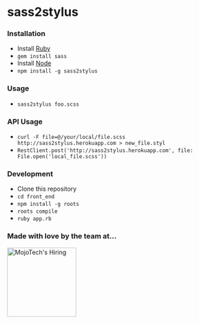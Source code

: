# sass2stylus

### Installation
- Install [Ruby](http://ruby-lang.org)
- `gem install sass`
- Install [Node](http://nodejs.org)
- `npm install -g sass2stylus`

### Usage
- `sass2stylus foo.scss`

### API Usage
- `curl -F file=@/your/local/file.scss http://sass2stylus.herokuapp.com > new_file.styl`
- `RestClient.post('http://sass2stylus.herokuapp.com', file: File.open('local_file.scss'))`

### Development
- Clone this repository
- `cd front_end`
- `npm install -g roots`
- `roots compile`
- `ruby app.rb`

### Made with love by the team at...
<a href="http://mojotech.com"><img width="160px" src="http://mojotech.github.io/sass2stylus/img/mojotech-logo.svg" title="MojoTech's Hiring"></a>


